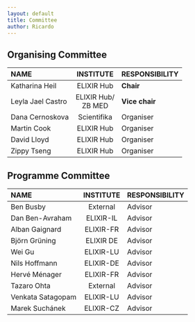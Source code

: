 ```yaml
---
layout: default
title: Committee
author: Ricardo
---
```

## Organising Committee

|**NAME**|**INSTITUTE**|**RESPONSIBILITY**|
|:---------------------|:----------------:|:----------|
| Katharina Heil             | ELIXIR Hub  | **Chair**  |
| Leyla Jael Castro          | ELIXIR Hub/<br />ZB MED | **Vice chair** |
| Dana Cernoskova            | Scientifika | Organiser  |
| Martin Cook                | ELIXIR Hub  | Organiser  |
| David Lloyd                | ELIXIR Hub  | Organiser  |
| Zippy Tseng                | ELIXIR Hub  | Organiser  |

<h2 class="mt-5">Programme Committee</h2>

|**NAME**|**INSTITUTE**|**RESPONSIBILITY**|
|:---------------------|:----------------:|:----------|
| Ben Busby                  | External    | Advisor    | 
| Dan Ben-Avraham            | ELIXIR-IL   | Advisor    | 
| Alban Gaignard             | ELIXIR-FR   | Advisor    | 
| Björn Grüning              | ELIXIR DE   | Advisor    |
| Wei Gu                     | ELIXIR-LU   | Advisor    |
| Nils Hoffmann              | ELIXIR-DE   | Advisor    |
| Hervé Ménager              | ELIXIR-FR   | Advisor    | 
| Tazaro Ohta                | External    | Advisor    | 
| Venkata Satagopam          | ELIXIR-LU   | Advisor    |
| Marek Suchánek             | ELIXIR-CZ   | Advisor    |
